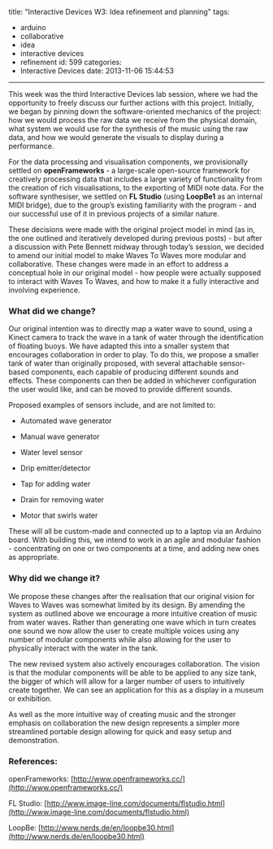 title: "Interactive Devices W3: Idea refinement and planning"
tags:
  - arduino
  - collaborative
  - idea
  - interactive devices
  - refinement
id: 599
categories:
  - Interactive Devices
date: 2013-11-06 15:44:53
---

This week was the third Interactive Devices lab session, where we had the opportunity to freely discuss our further actions with this project. Initially, we began by pinning down the software-oriented mechanics of the project: how we would process the raw data we receive from the physical domain, what system we would use for the synthesis of the music using the raw data, and how we would generate the visuals to display during a performance.

For the data processing and visualisation components, we provisionally settled on **openFrameworks** - a large-scale open-source framework for creatively processing data that includes a large variety of functionality from the creation of rich visualisations, to the exporting of MIDI note data. For the software synthesiser, we settled on **FL Studio** (using **LoopBe1** as an internal MIDI bridge), due to the group’s existing familiarity with the program - and our successful use of it in previous projects of a similar nature.

These decisions were made with the original project model in mind (as in, the one outlined and iteratively developed during previous posts) - but after a discussion with Pete Bennett midway through today’s session, we decided to amend our initial model to make Waves To Waves more modular and collaborative. These changes were made in an effort to address a conceptual hole in our original model - how people were actually supposed to interact with Waves To Waves, and how to make it a fully interactive and involving experience.

### What did we change?

Our original intention was to directly map a water wave to sound, using a Kinect camera to track the wave in a tank of water through the identification of floating buoys. We have adapted this into a smaller system that encourages collaboration in order to play. To do this, we propose a smaller tank of water than originally proposed, with several attachable sensor-based components, each capable of producing different sounds and effects. These components can then be added in whichever configuration the user would like, and can be moved to provide different sounds.

Proposed examples of sensors include, and are not limited to:

*   Automated wave generator

*   Manual wave generator

*   Water level sensor

*   Drip emitter/detector

*   Tap for adding water

*   Drain for removing water

*   Motor that swirls water

These will all be custom-made and connected up to a laptop via an Arduino board. With building this, we intend to work in an agile and modular fashion - concentrating on one or two components at a time, and adding new ones as appropriate.

### Why did we change it?

We propose these changes after the realisation that our original vision for Waves to Waves was somewhat limited by its design. By amending the system as outlined above we encourage a more intuitive creation of music from water waves. Rather than generating one wave which in turn creates one sound we now allow the user to create multiple voices using any number of modular components while also allowing for the user to physically interact with the water in the tank.

The new revised system also actively encourages collaboration. The vision is that the modular components will be able to be applied to any size tank, the bigger of which will allow for a larger number of users to intuitively create together. We can see an application for this as a display in a museum or exhibition.

As well as the more intuitive way of creating music and the stronger emphasis on collaboration the new design represents a simpler more streamlined portable design allowing for quick and easy setup and demonstration.

### References:

openFrameworks: [http://www.openframeworks.cc/](http://www.openframeworks.cc/)

FL Studio: [http://www.image-line.com/documents/flstudio.html](http://www.image-line.com/documents/flstudio.html)

LoopBe: [http://www.nerds.de/en/loopbe30.html](http://www.nerds.de/en/loopbe30.html)